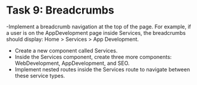 # Task 9: Breadcrumbs

-Implement a breadcrumb navigation at the top of the page. For example, if a user is on the             AppDevelopment page inside Services, the breadcrumbs should display: Home > Services > App Development.
- Create a new component called Services.
- Inside the Services component, create three more components: WebDevelopment, AppDevelopment, and SEO.
- Implement nested routes inside the Services route to navigate between these service types.

